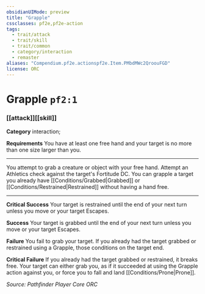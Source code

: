 ```yaml
---
obsidianUIMode: preview
title: "Grapple"
cssclasses: pf2e,pf2e-action
tags:
  - trait/attack
  - trait/skill
  - trait/common
  - category/interaction
  - remaster
aliases: "Compendium.pf2e.actionspf2e.Item.PMbdMWc2QroouFGD"
license: ORC
---
```

# Grapple `pf2:1`

### [[attack]][[skill]]

**Category** interaction; 




**Requirements** You have at least one free hand and your target is no more than one size larger than you.

* * *

You attempt to grab a creature or object with your free hand. Attempt an Athletics check against the target's Fortitude DC. You can grapple a target you already have [[Conditions/Grabbed|Grabbed]] or [[Conditions/Restrained|Restrained]] without having a hand free.

* * *

**Critical Success** Your target is restrained until the end of your next turn unless you move or your target Escapes.

**Success** Your target is grabbed until the end of your next turn unless you move or your target Escapes.

**Failure** You fail to grab your target. If you already had the target grabbed or restrained using a Grapple, those conditions on the target end.

**Critical Failure** If you already had the target grabbed or restrained, it breaks free. Your target can either grab you, as if it succeeded at using the Grapple action against you, or force you to fall and land [[Conditions/Prone|Prone]].

*Source: Pathfinder Player Core*
*ORC*